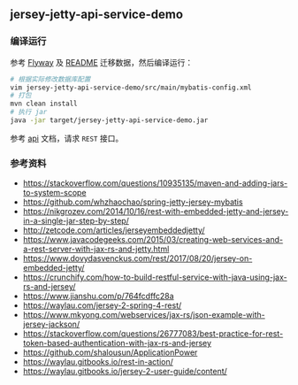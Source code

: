 jersey-jetty-api-service-demo
-----

### 编译运行

参考 [Flyway](../_docs/Flyway.md) 及 [README](../README.md#数据迁移) 迁移数据，然后编译运行：

```bash
# 根据实际修改数据库配置
vim jersey-jetty-api-service-demo/src/main/mybatis-config.xml
# 打包
mvn clean install
# 执行 jar
java -jar target/jersey-jetty-api-service-demo.jar
```

参考 [api](../_docs/api.md) 文档，请求 `REST` 接口。

### 参考资料

- https://stackoverflow.com/questions/10935135/maven-and-adding-jars-to-system-scope
- https://github.com/whzhaochao/spring-jetty-jersey-mybatis
- https://nikgrozev.com/2014/10/16/rest-with-embedded-jetty-and-jersey-in-a-single-jar-step-by-step/
- http://zetcode.com/articles/jerseyembeddedjetty/
- https://www.javacodegeeks.com/2015/03/creating-web-services-and-a-rest-server-with-jax-rs-and-jetty.html
- https://www.dovydasvenckus.com/rest/2017/08/20/jersey-on-embedded-jetty/
- https://crunchify.com/how-to-build-restful-service-with-java-using-jax-rs-and-jersey/
- https://www.jianshu.com/p/764fcdffc28a
- https://waylau.com/jersey-2-spring-4-rest/
- https://www.mkyong.com/webservices/jax-rs/json-example-with-jersey-jackson/
- https://stackoverflow.com/questions/26777083/best-practice-for-rest-token-based-authentication-with-jax-rs-and-jersey
- https://github.com/shalousun/ApplicationPower
- https://waylau.gitbooks.io/rest-in-action/
- https://waylau.gitbooks.io/jersey-2-user-guide/content/